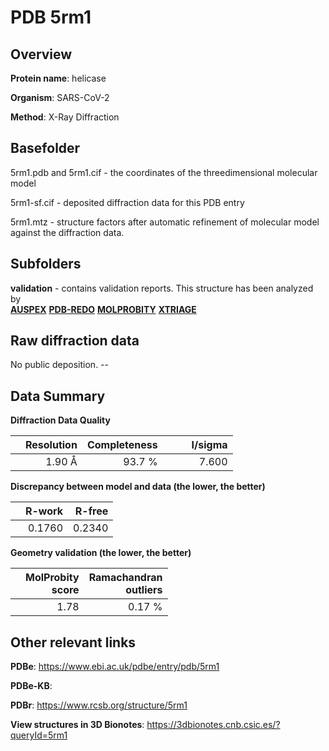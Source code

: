 # PDB 5rm1

## Overview

**Protein name**: helicase

**Organism**: SARS-CoV-2

**Method**: X-Ray Diffraction



## Basefolder

5rm1.pdb and 5rm1.cif - the coordinates of the threedimensional molecular model

5rm1-sf.cif - deposited diffraction data for this PDB entry

5rm1.mtz - structure factors after automatic refinement of molecular model against the diffraction data.

## Subfolders





**validation** - contains validation reports. This structure has been analyzed by <br>[**AUSPEX**](https://github.com/thorn-lab/coronavirus_structural_task_force/tree/master/pdb/helicase/SARS-CoV-2/5rm1/validation/auspex) [**PDB-REDO**](https://github.com/thorn-lab/coronavirus_structural_task_force/tree/master/pdb/helicase/SARS-CoV-2/5rm1/validation/pdb-redo) [**MOLPROBITY**](https://github.com/thorn-lab/coronavirus_structural_task_force/tree/master/pdb/helicase/SARS-CoV-2/5rm1/validation/molprobity) [**XTRIAGE**](https://github.com/thorn-lab/coronavirus_structural_task_force/blob/master/pdb/helicase/SARS-CoV-2/5rm1/validation/Xtriage_output.log)  



## Raw diffraction data

No public deposition. --<br> 

## Data Summary
**Diffraction Data Quality**

|   | Resolution | Completeness| I/sigma |
|---|-------------:|----------------:|--------------:|
|   |1.90 Å|93.7  %|<img width=50/>7.600|

**Discrepancy between model and data (the lower, the better)**

|   | **R-work**| **R-free**   
|---|-------------:|----------------:|           
||  0.1760|  0.2340|

**Geometry validation (the lower, the better)**

|   |**MolProbity<br>score**| **Ramachandran<br>outliers** 
|---|-------------:|----------------:|
||  1.78|  0.17 %|

 

 



## Other relevant links 
**PDBe**:  https://www.ebi.ac.uk/pdbe/entry/pdb/5rm1

**PDBe-KB**:  
 
**PDBr**: https://www.rcsb.org/structure/5rm1 

**View structures in 3D Bionotes**: https://3dbionotes.cnb.csic.es/?queryId=5rm1

